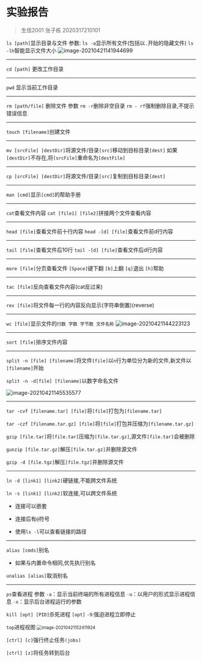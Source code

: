 # 实验报告

>  生信2001 张子栋 2020317210101

`ls [path]`显示目录与文件
	参数: 
		`ls -a`显示所有文件(包括以`.`开始的隐藏文件)
		`ls -lh`智能显示文件大小
			<img src="image-20210421141944699.png" alt="image-20210421141944699"  />

---

`cd [path]` 更改工作目录

---

`pwd` 显示当前工作目录

----

`rm [path/file]` 删除文件
	参数
		`rm -r`删除非空目录
		`rm - rf`强制删除目录,不提示错误信息

---

`touch [filename]`创建文件

---

`mv [srcFile] [destDir]`将源文件/目录`[src]`移动到目标目录`[dest]`
如果`[destDir]`不存在,将`[srcFile]`重命名为`[destFile]`

---

`cp [srcFile] [destDir]`将源文件/目录`[src]`复制到目标目录`[dest]`

---

`man [cmd]`显示`[cmd]`的帮助手册

---

`cat`查看文件内容
	`cat [file1] [file2]`拼接两个文件查看内容

---

`head [file]`查看文件前十行内容
	`head -[d] [file]`查看文件前d行内容

---

`tail [file]`查看文件后10行
	`tail -[d] [file]`查看文件后d行内容

---

`more [file]`分页查看文件
	`[Space]`键下翻
	`[b]`上翻
	`[q]`退出
	`[h]`帮助

---

`tac [file]`反向查看文件内容(cat反过来)

---

`rev [file]`将文件每一行的内容反向显示(字符串倒置)(reverse)

---

`wc [file]`显示文件的`行数 字数 字节数 文件名称`
	<img src="image-20210421144223123.png" alt="image-20210421144223123"  />

---

`sort [file]`排序文件内容

---

`split -n [file] [filename]`将文件`[file]`以`n`行为单位分为新的文件,新文件以`[filename]`开始

`split -n -d[file] [filename]`以数字命名文件

![image-20210421145535577](image-20210421145535577.png)

---

`tar -cvf [filename.tar] [file]`将`[file]`打包为`[filename.tar]`

`tar -czf [filename.tar.gz] [file]`将`[file]`打包并压缩为`[filename.tar.gz]`

`gzip [file.tar]`将`[file.tar]`压缩为`[file.tar.gz]`,源文件`[file.tar]`会被删除

`gunzip [file.tar.gz]`解压`[file.tar.gz]`并删除源文件

`gzip -d [file.tgz]`解压`[file.tgz]`并删除源文件

---

`ln -d [link1] [link2]`硬链接,不能跨文件系统

`ln -s [link1] [link2]`软连接,可以跨文件系统

+  连接可以嵌套

+  连接后有`@`符号
+  使用`ls -l`可以查看链接的路径

---

`alias [cmds]`别名

+  如果与内置命令相同,优先执行别名

`unalias [alias]`取消别名

---

`ps`查看进程
	参数
		`-a`：显示当前终端的所有进程信息
		`-u`：以用户的形式显示进程信息
		`-x`：显示后台进程运行的参数

`kill [opt] [PID]`杀死进程
	`[opt]`
		`-9`:强迫进程立即停止	

`top`进程视图
<img src="image-20210421152411924.png" alt="image-20210421152411924" style="zoom:80%;" />

`[ctrl] [c]`强行终止任务`(jobs)`

`[ctrl] [z]`将任务转到后台

